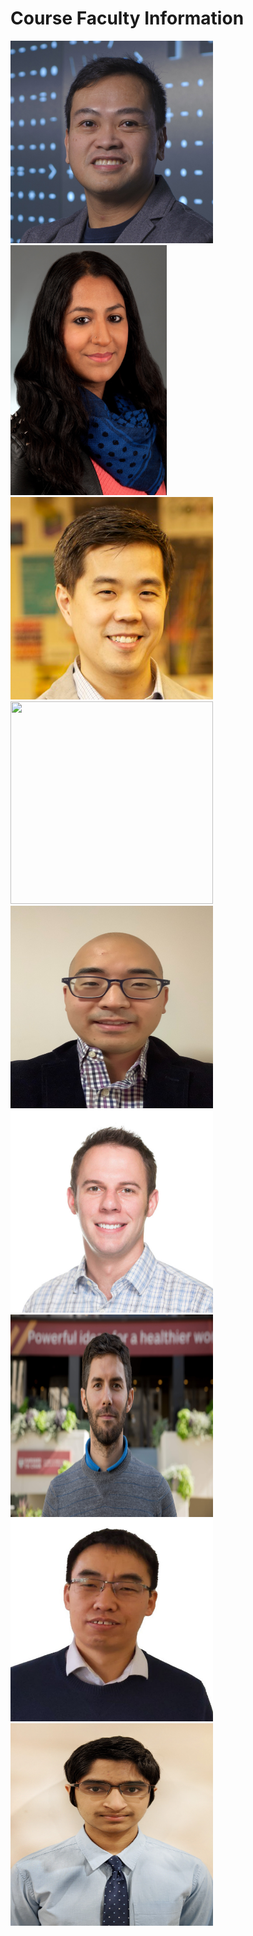 # Course Faculty Information
<img src="Headshot_Pictures/leo.jpg" width="324" height="324">
<img src="Headshot_Pictures/Majumder_Maia.jpg" width="250" height="400">
<img src="Headshot_Pictures/ken.jpg" width="324" height="324">
<img src="Headshot_Pictures/Jay.png" width="324" height="324">
<img src="Headshot_Pictures/joel.png" width="324" height="324">
<img src="Headshot_Pictures/ned.jpg" width="324" height="324">
<img src="Headshot_Pictures/Santiago.JPG" width="324" height="324">
<img src="Headshot_Pictures/yugang.png" width="324" height="324">
<img src="Headshot_Pictures/saketh.jpg" width="324" height="324">

